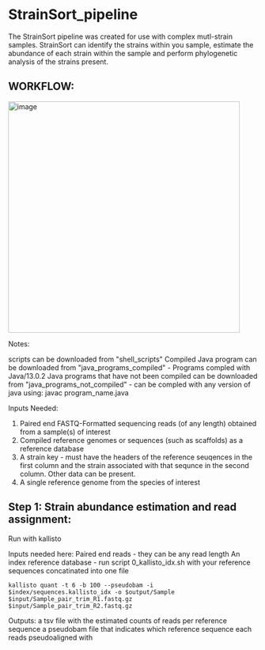 # StrainSort_pipeline
 The StrainSort pipeline was created for use with complex mutl-strain samples. StrainSort can identify the strains within you sample, estimate the abundance of each strain within the sample and perform phylogenetic analysis of the strains present. 


## WORKFLOW:

<img width="468" alt="image" src="https://github.com/mandysulli/StrainSort_pipeline/assets/89869003/5e27777f-91fc-4582-ac08-99d0bc05f3a9">


Notes:

scripts can be downloaded from "shell_scripts"
Compiled Java program can be downloaded from "java_programs_compiled" - Programs compled with Java/13.0.2
Java programs that have not been compiled can be downloaded from "java_programs_not_compiled" - can be compled with any version of java using:
javac program_name.java


Inputs Needed:
1. Paired end FASTQ-Formatted sequencing reads (of any length) obtained from a sample(s) of interest
2. Compiled reference genomes or sequences (such as scaffolds) as a reference database
3. A strain key - must have the headers of the reference seuqences in the first column and the strain associated with that sequnce in the second column. Other data can be present.
4. A single reference genome from the species of interest 


## Step 1: Strain abundance estimation and read assignment:

Run with kallisto

Inputs needed here:
Paired end reads - they can be any read length
An index reference database - run script 0_kallisto_idx.sh with your reference sequences concatinated into one file

```
kallisto quant -t 6 -b 100 --pseudobam -i $index/sequences.kallisto_idx -o $output/Sample $input/Sample_pair_trim_R1.fastq.gz $input/Sample_pair_trim_R2.fastq.gz
```

Outputs:
a tsv file with the estimated counts of reads per reference sequence
a pseudobam file that indicates which reference sequence each reads pseudoaligned with
